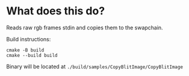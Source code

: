 # What does this do?

Reads raw rgb frames stdin and copies them to the swapchain.

Build instructions:
```
cmake -B build
cmake --build build
```

Binary will be located at `./build/samples/CopyBlitImage/CopyBlitImage`